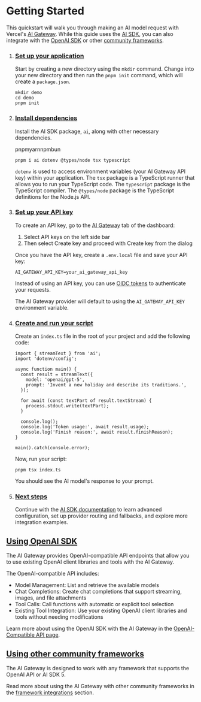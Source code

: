 # Getting Started

This quickstart will walk you through making an AI model request with Vercel's [AI Gateway](https://vercel.com/ai-gateway). While this guide uses the [AI SDK](https://ai-sdk.dev), you can also integrate with the [OpenAI SDK](/docs/ai-gateway/openai-compat) or other [community frameworks](/docs/ai-gateway/framework-integrations).

1.  ### [Set up your application](#set-up-your-application)
    
    Start by creating a new directory using the `mkdir` command. Change into your new directory and then run the `pnpm init` command, which will create a `package.json`.
    
    ```
    mkdir demo
    cd demo
    pnpm init
    ```
    
2.  ### [Install dependencies](#install-dependencies)
    
    Install the AI SDK package, `ai`, along with other necessary dependencies.
    
    pnpmyarnnpmbun
    
    ```
    pnpm i ai dotenv @types/node tsx typescript
    ```
    
    `dotenv` is used to access environment variables (your AI Gateway API key) within your application. The `tsx` package is a TypeScript runner that allows you to run your TypeScript code. The `typescript` package is the TypeScript compiler. The `@types/node` package is the TypeScript definitions for the Node.js API.
    
3.  ### [Set up your API key](#set-up-your-api-key)
    
    To create an API key, go to the [AI Gateway](https://vercel.com/d?to=%2F%5Bteam%5D%2F%7E%2Fai&title=Go+to+AI+Gateway) tab of the dashboard:
    
    1.  Select API keys on the left side bar
    2.  Then select Create key and proceed with Create key from the dialog
    
    Once you have the API key, create a `.env.local` file and save your API key:
    
    ```
    AI_GATEWAY_API_KEY=your_ai_gateway_api_key
    ```
    
    Instead of using an API key, you can use [OIDC tokens](/docs/ai-gateway/authentication#oidc-token-authentication) to authenticate your requests.
    
    The AI Gateway provider will default to using the `AI_GATEWAY_API_KEY` environment variable.
    
4.  ### [Create and run your script](#create-and-run-your-script)
    
    Create an `index.ts` file in the root of your project and add the following code:
    
    ```
    import { streamText } from 'ai';
    import 'dotenv/config';
     
    async function main() {
      const result = streamText({
        model: 'openai/gpt-5',
        prompt: 'Invent a new holiday and describe its traditions.',
      });
     
      for await (const textPart of result.textStream) {
        process.stdout.write(textPart);
      }
     
      console.log();
      console.log('Token usage:', await result.usage);
      console.log('Finish reason:', await result.finishReason);
    }
     
    main().catch(console.error);
    ```
    
    Now, run your script:
    
    ```
    pnpm tsx index.ts
    ```
    
    You should see the AI model's response to your prompt.
    
5.  ### [Next steps](#next-steps)
    
    Continue with the [AI SDK documentation](https://ai-sdk.dev/getting-started) to learn advanced configuration, set up provider routing and fallbacks, and explore more integration examples.
    

## [Using OpenAI SDK](#using-openai-sdk)

The AI Gateway provides OpenAI-compatible API endpoints that allow you to use existing OpenAI client libraries and tools with the AI Gateway.

The OpenAI-compatible API includes:

*   Model Management: List and retrieve the available models
*   Chat Completions: Create chat completions that support streaming, images, and file attachments
*   Tool Calls: Call functions with automatic or explicit tool selection
*   Existing Tool Integration: Use your existing OpenAI client libraries and tools without needing modifications

Learn more about using the OpenAI SDK with the AI Gateway in the [OpenAI-Compatible API page](/docs/ai-gateway/openai-compat).

## [Using other community frameworks](#using-other-community-frameworks)

The AI Gateway is designed to work with any framework that supports the OpenAI API or AI SDK 5.

Read more about using the AI Gateway with other community frameworks in the [framework integrations](/docs/ai-gateway/framework-integrations) section.
